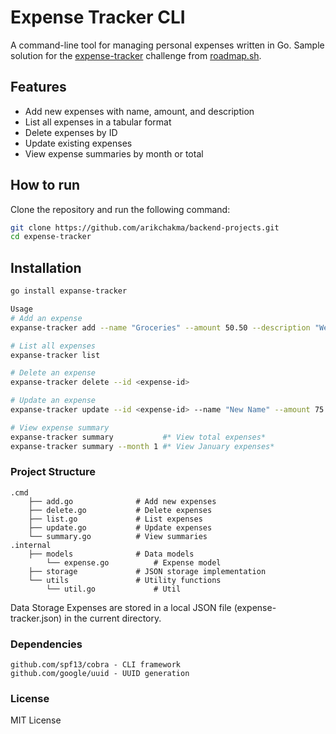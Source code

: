 # Expense Tracker CLI

A command-line tool for managing personal expenses written in Go. Sample solution for the [expense-tracker](https://roadmap.sh/projects/expense-tracker) challenge from [roadmap.sh](https://roadmap.sh/).

## Features

- Add new expenses with name, amount, and description
- List all expenses in a tabular format
- Delete expenses by ID
- Update existing expenses
- View expense summaries by month or total

## How to run

Clone the repository and run the following command:

```bash
git clone https://github.com/arikchakma/backend-projects.git
cd expense-tracker
```

## Installation

```bash
go install expanse-tracker

Usage
# Add an expense
expanse-tracker add --name "Groceries" --amount 50.50 --description "Weekly groceries"

# List all expenses
expanse-tracker list

# Delete an expense
expanse-tracker delete --id <expense-id>

# Update an expense
expanse-tracker update --id <expense-id> --name "New Name" --amount 75.00

# View expense summary
expanse-tracker summary           #* View total expenses*
expanse-tracker summary --month 1 #* View January expenses*
```

### Project Structure

    .cmd
        ├── add.go              # Add new expenses
        ├── delete.go           # Delete expenses
        ├── list.go             # List expenses
        ├── update.go           # Update expenses
        └── summary.go          # View summaries
    .internal
        ├── models              # Data models
            └── expense.go          # Expense model
        ├── storage             # JSON storage implementation
        └── utils               # Utility functions
            └── util.go             # Util

Data Storage
Expenses are stored in a local JSON file (expense-tracker.json) in the current directory.

### Dependencies

    github.com/spf13/cobra - CLI framework
    github.com/google/uuid - UUID generation

### License

MIT License
